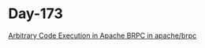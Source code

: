 # Day-173

[Arbitrary Code Execution in Apache BRPC in apache/brpc](https://huntr.dev/bounties/c4c8b69e-daf7-4e6b-982b-732936a7d8a4/)
